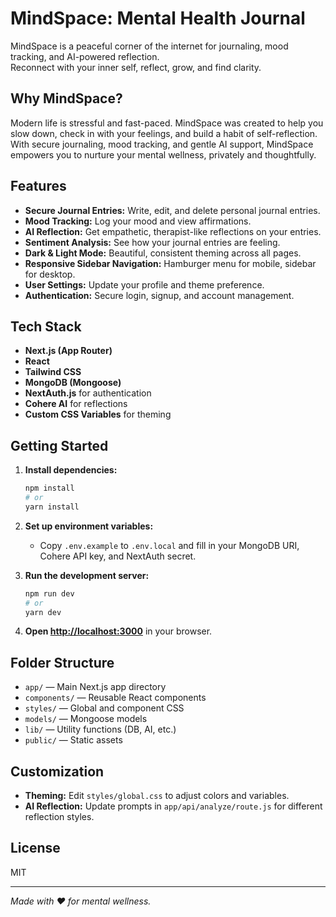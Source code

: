 # MindSpace: Mental Health Journal

MindSpace is a peaceful corner of the internet for journaling, mood tracking, and AI-powered reflection.  
Reconnect with your inner self, reflect, grow, and find clarity.

## Why MindSpace?

Modern life is stressful and fast-paced. MindSpace was created to help you slow down, check in with your feelings, and build a habit of self-reflection.  
With secure journaling, mood tracking, and gentle AI support, MindSpace empowers you to nurture your mental wellness, privately and thoughtfully.

## Features

- **Secure Journal Entries:** Write, edit, and delete personal journal entries.
- **Mood Tracking:** Log your mood and view affirmations.
- **AI Reflection:** Get empathetic, therapist-like reflections on your entries.
- **Sentiment Analysis:** See how your journal entries are feeling.
- **Dark & Light Mode:** Beautiful, consistent theming across all pages.
- **Responsive Sidebar Navigation:** Hamburger menu for mobile, sidebar for desktop.
- **User Settings:** Update your profile and theme preference.
- **Authentication:** Secure login, signup, and account management.

## Tech Stack

- **Next.js (App Router)**
- **React**
- **Tailwind CSS**
- **MongoDB (Mongoose)**
- **NextAuth.js** for authentication
- **Cohere AI** for reflections
- **Custom CSS Variables** for theming

## Getting Started

1. **Install dependencies:**

   ```bash
   npm install
   # or
   yarn install
   ```

2. **Set up environment variables:**

   - Copy `.env.example` to `.env.local` and fill in your MongoDB URI, Cohere API key, and NextAuth secret.

3. **Run the development server:**

   ```bash
   npm run dev
   # or
   yarn dev
   ```

4. **Open [http://localhost:3000](http://localhost:3000)** in your browser.

## Folder Structure

- `app/` — Main Next.js app directory
- `components/` — Reusable React components
- `styles/` — Global and component CSS
- `models/` — Mongoose models
- `lib/` — Utility functions (DB, AI, etc.)
- `public/` — Static assets

## Customization

- **Theming:** Edit `styles/global.css` to adjust colors and variables.
- **AI Reflection:** Update prompts in `app/api/analyze/route.js` for different reflection styles.

## License

MIT

---

_Made with ❤️ for mental wellness._
